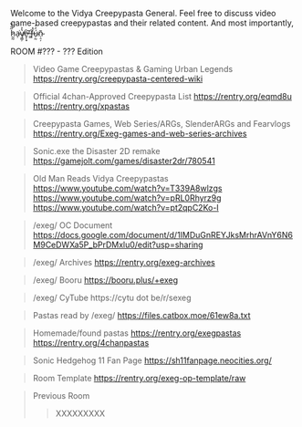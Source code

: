 Welcome to the Vidya Creepypasta General. Feel free to discuss video game-based creepypastas and their related content. And most importantly, h̷̰̰̋̈́̆a̴̦͘v̸̧̳̦̔͐e̷̞̜̟̕͝ ̶͇͘f̶̨̓͘ú̴̦̰̓͐ñ̴̜̠̦

ROOM #??? - ??? Edition


>Video Game Creepypastas & Gaming Urban Legends
https://rentry.org/creepypasta-centered-wiki

>Official 4chan-Approved Creepypasta List
https://rentry.org/eqmd8u
https://rentry.org/xpastas

>Creepypasta Games, Web Series/ARGs, SlenderARGs and Fearvlogs
https://rentry.org/Exeg-games-and-web-series-archives

>Sonic.exe the Disaster 2D remake
https://gamejolt.com/games/disaster2dr/780541

>Old Man Reads Vidya Creepypastas
https://www.youtube.com/watch?v=T339A8wlzgs
https://www.youtube.com/watch?v=pRL0Rhyrz9g
https://www.youtube.com/watch?v=pt2qpC2Ko-I

>/exeg/ OC Document
https://docs.google.com/document/d/1IMDuGnREYJksMrhrAVnY6N6M9CeDWXa5P_bPrDMxlu0/edit?usp=sharing

>/exeg/ Archives
https://rentry.org/exeg-archives

>/exeg/ Booru
https://booru.plus/+exeg

>/exeg/ CyTube
https://cytu dot be/r/sexeg

>Pastas read by /exeg/
https://files.catbox.moe/61ew8a.txt

>Homemade/found pastas
https://rentry.org/exegpastas
https://rentry.org/4chanpastas

>Sonic Hedgehog 11 Fan Page
https://sh11fanpage.neocities.org/

>Room Template
https://rentry.org/exeg-op-template/raw

>Previous Room
>>XXXXXXXXX